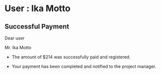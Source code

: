 User : Ika Motto
=============

Successful Payment
---------------------

Dear user

Mr. Ika Motto

* The amount of $214 was successfully paid and registered.

* Your payment has been completed and notified to the project manager.
  ##
